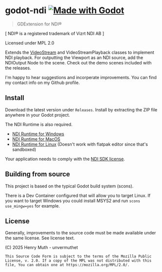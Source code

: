 # godot-ndi [![Made with Godot](https://img.shields.io/badge/Made%20with-Godot-478CBF?style=flat&logo=godot%20engine&logoColor=white)](https://godotengine.org)
> GDExtension for NDI®

[ NDI® is a registered trademark of Vizrt NDI AB ]

Licensed under MPL 2.0

Extends the [VideoStream](https://docs.godotengine.org/en/stable/classes/class_videostream.html) and VideoStreamPlayback classes to implement NDI playback.
For outputting the Viewport as an NDI source, add the NDIOutput Node to the scene.
Check out the demo scenes included with the releases.

I'm happy to hear suggestions and incorperate improvements. You can find my contact info on my Github profile. 

<!-- [![Static Badge](https://img.shields.io/badge/unvermuthet-gray?style=flat&logo=discord&logoColor=white&labelColor=%235865F2)](https://discord.com/users/203583245223198722) -->

## Install

Download the latest version under `Releases`. Install by extracting the ZIP file anywhere in your Godot project.

The NDI Runtime is also required.
- [NDI Runtime for Windows](http://ndi.link/NDIRedistV6)
- [NDI Runtime for MacOS](http://ndi.link/NDIRedistV6Apple)
- [NDI Runtime for Linux](https://github.com/DistroAV/DistroAV/wiki/1.-Installation#linux) (Doesn't work with flatpak editor since that's sandboxed)

Your application needs to comply with the [NDI SDK license](http://ndi.link/ndisdk_license).

## Building from source

This project is based on the typical Godot build system (scons).

There is a Dev Container configured that will allow you to target Linux.
If you want to target Windows you could install MSYS2 and run `scons use_mingw=yes` for example.

## License

Generally, improvements to the source code must be made available under the same license. See license text.

(C) 2025 Henry Muth - unvermuthet

    This Source Code Form is subject to the terms of the Mozilla Public
    License, v. 2.0. If a copy of the MPL was not distributed with this
    file, You can obtain one at https://mozilla.org/MPL/2.0/.
